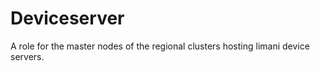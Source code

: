 Deviceserver
============

A role for the master nodes of the regional clusters hosting limani device servers.